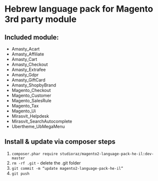 # Hebrew language pack for Magento 3rd party module

## Included module:
- Amasty_Acart
- Amasty_Affiliate
- Amasty_Cart
- Amasty_Checkout
- Amasty_Extrafee
- Amasty_Gdpr
- Amasty_GiftCard
- Amasty_ShopbyBrand
- Magento_Checkout
- Magento_Customer
- Magento_SalesRule
- Magento_Tax
- Magento_Ui
- Mirasvit_Helpdesk
- Mirasvit_SearchAutocomplete
- Ubertheme_UbMegaMenu


## Install & update via composer steps 
1. `composer.phar require studioraz/magento2-language-pack-he-il:dev-master`
2. `rm -rf .git` - delete the .git folder
3. `git commit -m “update magento2-language-pack-he-il”`
4. `git push`

